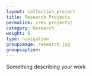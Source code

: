 ```yaml
---
layout: collection_project
title: Research Projects
permalink: /res_projects/
category: Research
weight: 6
type: navigation
groupimage: research.jpg
groupcaption: 
---
```

Something describing your work